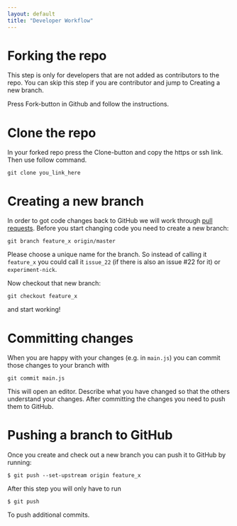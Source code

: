 ```yaml
---
layout: default
title: "Developer Workflow"
---
```


# Forking the repo

This step is only for developers that are not added as contributors to
the repo. You can skip this step if you are contributor and jump to
Creating a new branch.

Press Fork-button in Github and follow the instructions.

# Clone the repo

In your forked repo press the Clone-button and copy the https or ssh
link. Then use follow command.

~~~
git clone you_link_here
~~~

# Creating  a new branch

In order to got code changes back to GitHub we will work through [pull
requests](https://help.github.com/articles/about-pull-requests/). Before
you start changing code you need to create a new branch:

~~~
git branch feature_x origin/master
~~~

Please choose a unique name for the branch. So instead of calling it
`feature_x` you could call it `issue_22` (if there is also an issue
#22 for it) or `experiment-nick`.

Now checkout that new branch:

~~~
git checkout feature_x
~~~

and start working!

# Committing changes

When you are happy with your changes (e.g. in `main.js`) you can
commit those changes to your branch with

~~~
git commit main.js
~~~

This will open an editor. Describe what you have changed so that the
others understand your changes. After committing the changes you need
to push them to GitHub.

# Pushing a branch to GitHub

Once you create and check out a new branch you can push it to GitHub
by running:

~~~
$ git push --set-upstream origin feature_x
~~~

After this step you will only have to run

~~~
$ git push
~~~

To push additional commits.

